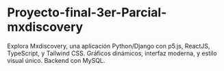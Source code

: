 # Proyecto-final-3er-Parcial-mxdiscovery
Explora Mxdiscovery, una aplicación Python/Django con p5.js, ReactJS, TypeScript, y Tailwind CSS. Gráficos dinámicos, interfaz moderna, y estilo visual único. Backend con MySQL.
